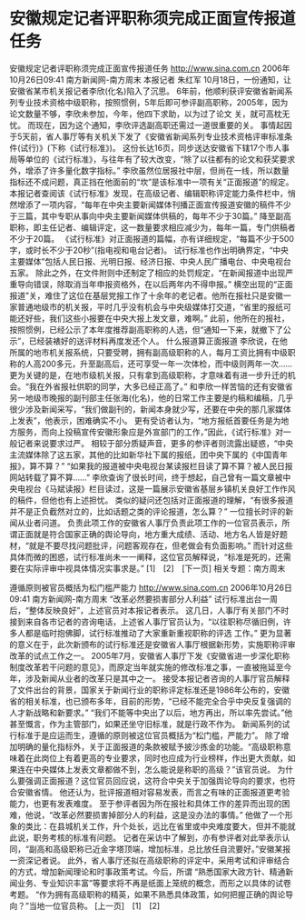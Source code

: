 # 安徽规定记者评职称须完成正面宣传报道任务

安徽规定记者评职称须完成正面宣传报道任务
http://www.sina.com.cn 2006年10月26日09:41 南方新闻网-南方周末
    本报记者 朱红军
10月18日，一份通知，让安徽省某市机关报记者李欣(化名)陷入了沉思。
6年前，他顺利获评安徽省新闻系列专业技术资格中级职称，按照惯例，5年后即可参评副高职称，2005年，因为论文数量不够，李欣未参加，今年，他四下求助，以为过了论文
关，就可高枕无忧。
而现在，因为这个通知，李欣评选副高职还需过一道很重要的关。
事情起因于5天前，省人事厅等有关机关下发了《安徽省新闻系列专业技术资格评审标准条件(试行)》(下称《试行标准》)。
这份长达16页，同步送达安徽省下辖17个市人事局等单位的《试行标准》，与往年有了较大改变，“除了以往都有的论文和获奖要求外，增添了许多量化数字指标。”
李欣虽然位居报社中层，但尚在一线，所以数量指标还不成问题，真正挡在他面前的“坎”是该标准中一项有关“正面报道”的规定。
本报记者查阅该《试行标准》发现，在高级记者、编辑职称评定能力条件栏中，悄然增添了一项内容，“每年在中央主要新闻媒体刊播正面宣传报道安徽的稿件不少于三篇，其中专职从事向中央主要新闻媒体供稿的，每年不少于30篇。”
降至副高职称，即主任记者、编辑评定，这一数量要求相应减少为，每年一篇，专门供稿者不少于20篇。
《试行标准》对正面报道的篇幅，亦有详细规定，“每篇不少于500字，或时长不少于20秒”(指电视和电台记者)。
试行标准也作出明确界定，“中央主要媒体”包括人民日报、光明日报、经济日报、中央人民广播电台、中央电视台五家。
除此之外，在文件附则中还制定了相应的处罚规定，“在新闻报道中出现严重导向错误，除取消当年申报资格外，在以后两年内不得申报。”
横空出现的“正面报道”关，难住了这位在基层党报工作了十余年的老记者。他所在报社只是安徽一家普通地级市的机关报，平时几乎没有机会与中央级媒体打交道，“省里的报纸可能还好些，我们这些小报要在中央大报上发文章，难啊。”
此前，他所在的报社，按照惯例，已经公示了本年度推荐副高职称的人选，但“通知一下来，就撤下了公示”，已经装裱好的送评材料再度发还个人。
什么报道算正面报道
李欣说，在他所属的地市机关报系统，只要受聘，拥有副高级职称的人，每月工资比拥有中级职称的人高200多元，升至副高后，还可享受一年一次体检，而中级则两年一次……
更为关键的是，在地市级机关报，只有拿到高级职称，才意味着有进一步升迁的机会。“我在外省报社供职的同学，大多已经正高了。”
和李欣一样苦恼的还有安徽省另一地级市晚报的副刊部主任张海(化名)，他的日常工作主要是约稿和编稿，几乎很少涉及新闻采写，“我们做副刊的，新闻本身就少写，还要在中央的那几家媒体上发表”，他表示，困难确实不小。
更有受访者认为，“地方报纸首要任务是为地方服务，而向上投稿宣传安徽形象应是外宣部门的工作，”因此，《试行标准》对一般记者来说要求过严。
相较于部分质疑声音，更多的参评者则流露出疑惑，“中央主流媒体除了这五家，其他的比如新华社下属的报纸，团中央下属的《中国青年报》，算不算？”
“如果我的报道被中央电视台某读报栏目读了算不算？被人民日报网站转载了算不算……”
李欣查询了很长时间，终于想起，自己曾有一篇文章被中央电视台《马斌读报》栏目读过，这是一篇展示安徽省基层乡镇机关良好工作作风的稿件，但他也有上述担忧。
类似的疑问还包括对正面报道的理解，“有很多报道并不是正负截然对立的，比如话题之类的评论报道，怎么算？” 一位擅长时评的新闻从业者问道。
负责此项工作的安徽省人事厅负责此项工作的一位官员表示，所谓正面就是符合国家正确的舆论导向，地方重大成绩、活动、地方名人皆是好题材，“就是不要尽找问题批评，问题客观存在，但老做会有负面影响。”
而针对这些具体而微的困惑，试行标准尚未一一阐释，这位官员解释说，“标准是死的，还需要在实际评审中视具体情况实事求是。”
[1]　[2]　[下一页]
相关专题：南方周末 

遵循原则被官员概括为松门槛严能力
http://www.sina.com.cn 2006年10月26日09:41 南方新闻网-南方周末
“改革必然要损害部分人利益”
试行标准出台一周后，“整体反映良好”，上述官员对本报记者表示。
这几日，人事厅有关部门不时接到来自各市记者的咨询电话，上述省人事厅官员认为，“以往职称尽循旧例，许多人都是临时抱佛脚，试行标准推动了大家重新重视职称的评选
工作。”
更为显著的意义在于，此次新颁布的试行标准还是安徽省人事厅根据新形势，实施职称评审改革的试点工作之一。
2005年7月，安徽省人事厅下发《安徽省进一步深化职称制度改革若干问题的意见》，而原定当年就实施的修改标准之事，一直被拖延至今年，涉及新闻从业者的改革只是其中之一。
接受本报记者咨询的人事厅官员解释了文件出台的背景，国家关于新闻行业的职称评定标准还是1986年公布的，安徽省的相关标准，也已颁布多年，目前的形势，“已经不能完全合乎中央反复强调的人才新战略和新要求。”
“我们不能等中央出了以后，地方再出，所以率先尝试。”他甚至慨言，作为主管部门，如果还坐守旧标准，就是行政不作为。
新闻系列的试行标准于是应运而生，遵循的原则被这位官员概括为“松门槛，严能力”。
除了增加明确的量化指标外，关于正面报道的条款被赋予披沙拣金的功能。“高级职称意味着在此岗位上有着更高的专业要求，同时也应成为行业榜样，作出更大贡献，如果连在中央媒体上发表文章都做不到，怎么能说是称职的高级？”该官员说。
为什么要强调正面报道？这位官员回应说，这符合中央关于加强舆论导向的要求，也符合安徽省情。
他还认为，批评报道相对容易发表，而言之有味的正面报道更考验能力，也更有发表难度。
至于参评者因为所在报社和具体工作的差异而出现的困难，他说，“改革必然要损害掉部分人的利益，这是没办法的事情。”
他做了一个形象的类比：在县城机关工作，升个处长，远比在省里或中央难度要大，但并不能就此说，职务考核的标准有问题。
记者在采访中了解到，亦有参评者对此举表示认同，“副高和高级职称已近金字塔顶端，增加标准，总比放任自流要好。”安徽某报一资深记者说。
此外，省人事厅还拟在高级职称的评定中，采用考试和评审结合的方式，增加新闻理论和时事政策考试。今后，所谓 “熟悉国家大政方针、精通新闻业务、专业知识丰富”等要求将不再是纸面上笼统的概念，而形之以具体的试卷考题。
“作为拥有高级职称的精英，如果不熟悉具体政策，如何把握正确的舆论导向？”当地一位官员称。
[上一页]　[1]　[2]

